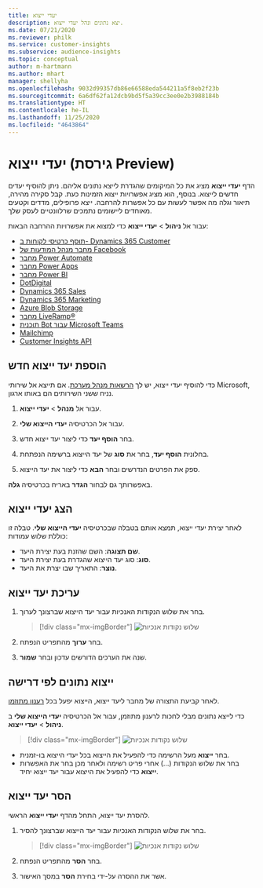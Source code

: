 ```yaml
---
title: יעדי ייצוא
description: יצא נתונים ונהל יעדי ייצוא.
ms.date: 07/21/2020
ms.reviewer: philk
ms.service: customer-insights
ms.subservice: audience-insights
ms.topic: conceptual
author: m-hartmann
ms.author: mhart
manager: shellyha
ms.openlocfilehash: 9032d99357db86e66588eda544211a5f8eb2f23b
ms.sourcegitcommit: 6a6df62fa12dcb9bd5f5a39cc3ee0e2b3988184b
ms.translationtype: HT
ms.contentlocale: he-IL
ms.lasthandoff: 11/25/2020
ms.locfileid: "4643864"
---
```

# <a name="export-destinations-preview"></a>יעדי ייצוא (גירסת Preview)

הדף **יעדי ייצוא** מציג את כל המיקומים שהגדרת לייצא נתונים אליהם. ניתן להוסיף יעדים חדשים לייצוא. בנוסף, הוא מציג אפשרויות ייצוא הזמינות כעת. קבל סקירה מהירה, תיאור וגלה מה אפשר לעשות עם כל אפשרות להרחבה. ייצא פרופילים, מדדים וקטעים מאוחדים ליישומים נתמכים שרלוונטיים לעסק שלך.

עבור אל **ניהול** > **יעדי ייצוא** כדי למצוא את אפשרויות ההרחבה הבאות:

- [תוסף כרטיסי לקוחות ב- Dynamics 365 Customer](customer-card-add-in.md)
- [מחבר מנהל המודעות של Facebook](export-facebook.md)
- [מחבר Power Automate](export-power-automate.md)
- [מחבר Power Apps](export-power-apps.md)
- [מחבר Power BI](export-power-bi.md)
- [DotDigital](export-dotdigital.md)
- [Dynamics 365 Sales](export-dynamics365-sales.md)
- [Dynamics 365 Marketing](export-dynamics365-marketing.md)
- [Azure Blob Storage](export-azure-blob-storage.md)
- [‏‎מחבר ‎LiveRamp‏‏&reg;‏‏](export-liveramp.md)
- [תוכנית Bot עבור Microsoft Teams](export-teams-bot.md)
- [Mailchimp](export-mailchimp.md)
- [Customer Insights API](apis.md)

## <a name="add-a-new-export-destination"></a>הוספת יעד ייצוא חדש

כדי להוסיף יעדי ייצוא, יש לך [הרשאות מנהל מערכת](permissions.md). אם תייצא אל שירותי Microsoft, נניח ששני השירותים הם באותו ארגון.

1. עבור אל **מנהל** > **יעדי ייצוא**.

1. עבור אל הכרטיסיה **יעדי הייצוא שלי**.

1. בחר **הוסף יעד** כדי ליצור יעד ייצוא חדש.

1. בחלונית **הוסף יעד**, בחר את **סוג** של יעד הייצוא ברשימה הנפתחת.

1. ספק את הפרטים הנדרשים ובחר **הבא** כדי ליצור את יעד הייצוא.

באפשרותך גם לבחור **הגדר** באריח בכרטיסיה **גלה**.

## <a name="view-export-destinations"></a>הצג יעדי ייצוא

לאחר יצירת יעדי ייצוא, תמצא אותם בטבלה שבכרטיסיה **יעדי הייצוא שלי**. טבלה זו כוללת שלוש עמודות:

- **שם תצוגה**: השם שהזנת בעת יצירת היעד.
- **סוג**: סוג יעד הייצוא שהגדרת בעת יצירת היעד.
- **נוצר**: התאריך שבו יצרת את היעד.

## <a name="edit-an-export-destination"></a>עריכת יעד ייצוא

1. בחר את שלוש הנקודות האנכיות עבור יעד הייצוא שברצונך לערוך.

   > [!div class="mx-imgBorder"]
   > ![שלוש נקודות אנכיות](media/export-destinations-page-ellipsis.png "שלוש נקודות אנכיות")

1. בחר **ערוך** מהתפריט הנפתח.

1. שנה את הערכים הדורשים עדכון ובחר **שמור**.

## <a name="export-data-on-demand"></a>ייצוא נתונים לפי דרישה

לאחר קביעת התצורה של מחבר ליעד ייצוא, הייצוא יפעל בכל [רענון מתוזמן](system.md#schedule-tab).

כדי לייצא נתונים מבלי לחכות לרענון מתוזמן, עבור אל הכרטיסיה **יעדי הייצוא שלי** ב **ניהול** > **יעדי ייצוא**.

> [!div class="mx-imgBorder"]
> ![שלוש נקודות אנכיות](media/export-destinations-page-ellipsis.png "שלוש נקודות אנכיות")

- בחר **ייצוא** מעל הרשימה כדי להפעיל את הייצוא בכל יעדי הייצוא בו-זמנית.
- בחר את שלוש הנקודות (...) אחרי פריט רשימה ולאחר מכן בחר את האפשרות **ייצוא** כדי להפעיל את הייצוא עבור יעד ייצוא יחיד.

## <a name="remove-an-export-destination"></a>הסר יעד ייצוא

להסרת יעד ייצוא, התחל מהדף **יעדי ייצוא** הראשי.

1. בחר את שלוש הנקודות האנכיות עבור יעד הייצוא שברצונך להסיר.

   > [!div class="mx-imgBorder"]
   > ![שלוש נקודות אנכיות](media/export-destinations-page-ellipsis.png "שלוש נקודות אנכיות")

2. בחר **הסר** מהתפריט הנפתח.

3. אשר את ההסרה על-ידי בחירת **הסר** במסך האישור.
